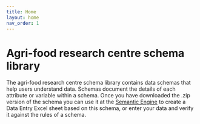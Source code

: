 ```yaml
---
title: Home
layout: home
nav_order: 1
---
```


# Agri-food research centre schema library

The agri-food research centre schema library contains data schemas that help users understand data. Schemas document the details of each attribute or variable within a schema. Once you have downloaded the .zip version of the schema you can use it at the [Semantic Engine](https://www.semanticengine.org) to create a Data Entry Excel sheet based on this schema, or enter your data and verify it against the rules of a schema.

